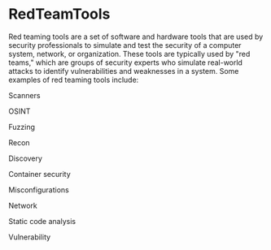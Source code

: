 # RedTeamTools

Red teaming tools are a set of software and hardware tools that are used by security professionals to simulate and test the security of a computer system, network, or organization. These tools are typically used by "red teams," which are groups of security experts who simulate real-world attacks to identify vulnerabilities and weaknesses in a system. Some examples of red teaming tools include:

Scanners 

OSINT

Fuzzing

Recon

Discovery

Container security

Misconfigurations

Network

Static code analysis

Vulnerability

